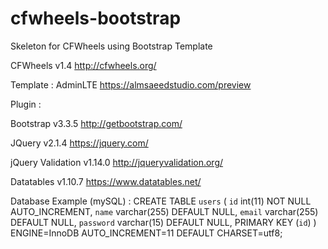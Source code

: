 # cfwheels-bootstrap
Skeleton for CFWheels using Bootstrap Template

CFWheels v1.4
http://cfwheels.org/

Template :
AdminLTE https://almsaeedstudio.com/preview

Plugin :

Bootstrap v3.3.5 http://getbootstrap.com/

JQuery v2.1.4 https://jquery.com/

jQuery Validation v1.14.0 http://jqueryvalidation.org/

Datatables v1.10.7 https://www.datatables.net/

Database Example (mySQL) :
CREATE TABLE `users` (
  `id` int(11) NOT NULL AUTO_INCREMENT,
  `name` varchar(255) DEFAULT NULL,
  `email` varchar(255) DEFAULT NULL,
  `password` varchar(15) DEFAULT NULL,
  PRIMARY KEY (`id`)
) ENGINE=InnoDB AUTO_INCREMENT=11 DEFAULT CHARSET=utf8;

